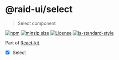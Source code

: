 
# @raid-ui/select

> Select component


[![npm](https://img.shields.io/npm/v/@raid-ui/select?style=flat-square)](https://www.npmjs.com/package/@raid-ui/select)
[![minzip size](https://img.shields.io/bundlephobia/minzip/@raid-ui/select?style=flat-square)](https://bundlephobia.com/result?p=@raid-ui/select)
[![License](https://img.shields.io/github/license/mattstyles/react-kit.svg?style=flat-square)](https://github.com/mattstyles/react-kit/blob/master/license.md)
[![js-standard-style](https://img.shields.io/badge/code%20style-standard-brightgreen.svg?style=flat-square)](http://standardjs.com/)

Part of [React-kit](https://github.com/mattstyles/react-kit).

* [x] Select
